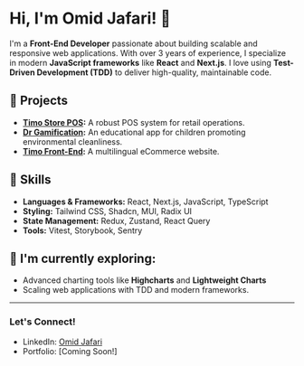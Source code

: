 # Hi, I'm Omid Jafari! 👋

I'm a **Front-End Developer** passionate about building scalable and responsive web applications. With over 3 years of experience, I specialize in modern **JavaScript frameworks** like **React** and **Next.js**. I love using **Test-Driven Development (TDD)** to deliver high-quality, maintainable code.

## 💼 Projects
- **[Timo Store POS](https://github.com/Omid-Jafari/timo-store-pos):** A robust POS system for retail operations.
- **[Dr Gamification](https://github.com/Omid-Jafari/dr_gamification_frontend):** An educational app for children promoting environmental cleanliness.
- **[Timo Front-End](https://github.com/Omid-Jafari/timo-front-end):** A multilingual eCommerce website.

## 🔧 Skills
- **Languages & Frameworks:** React, Next.js, JavaScript, TypeScript  
- **Styling:** Tailwind CSS, Shadcn, MUI, Radix UI  
- **State Management:** Redux, Zustand, React Query  
- **Tools:** Vitest, Storybook, Sentry  

## 🌱 I'm currently exploring:
- Advanced charting tools like **Highcharts** and **Lightweight Charts**  
- Scaling web applications with TDD and modern frameworks.

---

### **Let's Connect!**
- LinkedIn: [Omid Jafari](https://www.linkedin.com/in/omid-jafari-926867228/)
- Portfolio: [Coming Soon!]
